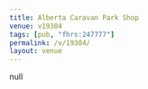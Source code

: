```yaml
---
title: Alberta Caravan Park Shop
venue: v19304
tags: [pub, "fhrs:247777"]
permalink: /v/19304/
layout: venue
---
```

null